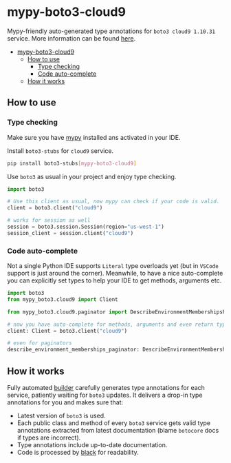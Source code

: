 # mypy-boto3-cloud9

Mypy-friendly auto-generated type annotations for `boto3 cloud9 1.10.31` service.
More information can be found [here](https://github.com/vemel/mypy_boto3).

- [mypy-boto3-cloud9](#mypy-boto3-cloud9)
  - [How to use](#how-to-use)
    - [Type checking](#type-checking)
    - [Code auto-complete](#code-auto-complete)
  - [How it works](#how-it-works)

## How to use

### Type checking

Make sure you have [mypy](https://github.com/python/mypy) installed ans activated in your IDE.

Install `boto3-stubs` for `cloud9` service.

```bash
pip install boto3-stubs[mypy-boto3-cloud9]
```

Use `boto3` as usual in your project and enjoy type checking.

```python
import boto3

# Use this client as usual, now mypy can check if your code is valid.
client = boto3.client("cloud9")

# works for session as well
session = boto3.session.Session(region="us-west-1")
session_client = session.client("cloud9")

```

### Code auto-complete

Not a single Python IDE supports `Literal` type overloads yet (but in `VSCode` support is just around the corner).
Meanwhile, to have a nice auto-complete you can explicitly set types to help your IDE to get methods, arguments etc.

```python
import boto3
from mypy_boto3.cloud9 import Client

from mypy_boto3.cloud9.paginator import DescribeEnvironmentMembershipsPaginator

# now you have auto-complete for methods, arguments and even return types
client: Client = boto3.client("cloud9")

# even for paginators
describe_environment_memberships_paginator: DescribeEnvironmentMembershipsPaginator = client.get_paginator("describe_environment_memberships")
```

## How it works

Fully automated [builder](https://github.com/vemel/mypy_boto3) carefully generates
type annotations for each service, patiently waiting for `boto3` updates. It delivers
a drop-in type annotations for you and makes sure that:

- Latest version of `boto3` is used.
- Each public class and method of every `boto3` service gets valid type annotations
  extracted from latest documentation (blame `botocore` docs if types are incorrect).
- Type annotations include up-to-date documentation.
- Code is processed by [black](https://github.com/psf/black) for readability.